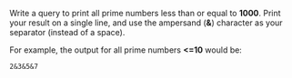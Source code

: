 Write a query to print all prime numbers less than or equal to __1000__. Print your result on a single line, and use the ampersand (__&__) character as your separator (instead of a space).

For example, the output for all prime numbers __<=10__ would be:

` 2&3&5&7 `